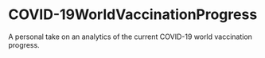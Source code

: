 # COVID-19WorldVaccinationProgress
A personal take on an analytics of the current COVID-19 world vaccination progress.
